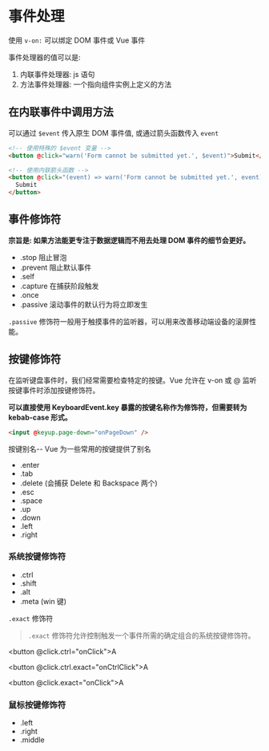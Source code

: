 # 事件处理

使用 `v-on:` 可以绑定 DOM 事件或 Vue 事件

事件处理器的值可以是:

1. 内联事件处理器: js 语句
2. 方法事件处理器: 一个指向组件实例上定义的方法

## 在内联事件中调用方法

可以通过 `$event` 传入原生 DOM 事件值, 或通过箭头函数传入 `event`

```html
<!-- 使用特殊的 $event 变量 -->
<button @click="warn('Form cannot be submitted yet.', $event)">Submit</button>

<!-- 使用内联箭头函数 -->
<button @click="(event) => warn('Form cannot be submitted yet.', event)">
  Submit
</button>
```

## 事件修饰符

**宗旨是: 如果方法能更专注于数据逻辑而不用去处理 DOM 事件的细节会更好。**

- .stop 阻止冒泡
- .prevent 阻止默认事件
- .self
- .capture 在捕获阶段触发
- .once
- .passive 滚动事件的默认行为将立即发生

`.passive` 修饰符一般用于触摸事件的监听器，可以用来改善移动端设备的滚屏性能。

## 按键修饰符

在监听键盘事件时，我们经常需要检查特定的按键。Vue 允许在 v-on 或 @ 监听按键事件时添加按键修饰符。

**可以直接使用 KeyboardEvent.key 暴露的按键名称作为修饰符，但需要转为 kebab-case 形式。**

```html
<input @keyup.page-down="onPageDown" />
```

按键别名-- Vue 为一些常用的按键提供了别名

- .enter
- .tab
- .delete (会捕获 Delete 和 Backspace 两个)
- .esc
- .space
- .up
- .down
- .left
- .right

### 系统按键修饰符

- .ctrl
- .shift
- .alt
- .meta (win 键)

`.exact` 修饰符

> `.exact` 修饰符允许控制触发一个事件所需的确定组合的系统按键修饰符。

<!-- 当按下 Ctrl 时，即使同时按下 Alt 或 Shift 也会触发 -->

<button @click.ctrl="onClick">A</button>

<!-- 仅当按下 Ctrl 且未按任何其他键时才会触发 -->

<button @click.ctrl.exact="onCtrlClick">A</button>

<!-- 仅当没有按下任何系统按键时触发 -->

<button @click.exact="onClick">A</button>


### 鼠标按键修饰符

+ .left
+ .right
+ .middle